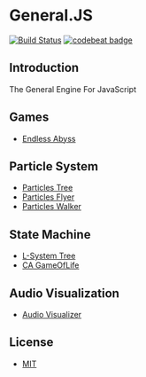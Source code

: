 # General.JS
[![Build Status](https://travis-ci.org/experdot/General.JS.svg?branch=master)](https://travis-ci.org/experdot/General.JS) [![codebeat badge](https://codebeat.co/badges/64542319-65e3-4236-9714-bfcb0e8f27a9)](https://codebeat.co/projects/github-com-experdot-general-js-master)

## Introduction
The General Engine For JavaScript

## Games
- [Endless Abyss](https://experdot.github.io/General.JS/views/gallery.html?scene=endlessabyss)    

## Particle System
- [Particles Tree](https://experdot.github.io/General.JS/views/gallery.html?scene=tree)
- [Particles Flyer](https://experdot.github.io/General.JS/views/gallery.html?scene=flyer)
- [Particles Walker](https://experdot.github.io/General.JS/views/gallery.html?scene=walker)

## State Machine
- [L-System Tree](https://experdot.github.io/General.JS/views/gallery.html?scene=lsystemtree)
- [CA GameOfLife](https://experdot.github.io/General.JS/views/gallery.html?scene=gameoflife)

## Audio Visualization
- [Audio Visualizer](https://experdot.github.io/General.JS/views/gallery.html?scene=audiovisualizer)

## License
- [MIT](./LICENSE)

